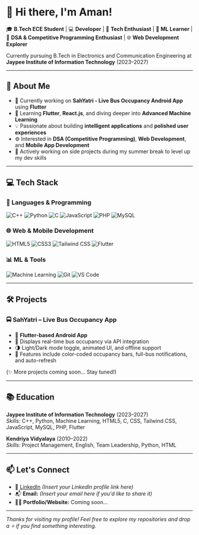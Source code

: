 # 👋 Hi there, I'm Aman!

🎓 **B.Tech ECE Student** | 💻 **Developer** | 🚀 **Tech Enthusiast** | 🧠 **ML Learner** | 🧩 **DSA & Competitive Programming Enthusiast** | 🌐 **Web Development Explorer**

Currently pursuing B.Tech in Electronics and Communication Engineering at **Jaypee Institute of Information Technology** (2023–2027)

---

## 🧠 About Me

- 🔭 Currently working on **SahYatri - Live Bus Occupancy Android App** using **Flutter**
- 🌱 Learning **Flutter**, **React.js**, and diving deeper into **Advanced Machine Learning**
- 💡 Passionate about building **intelligent applications** and **polished user experiences**
- ⚙️ Interested in **DSA (Competitive Programming)**, **Web Development**, and **Mobile App Development**
- 🎯 Actively working on side projects during my summer break to level up my dev skills

---

## 💻 Tech Stack

### 🚀 Languages & Programming
![C++](https://img.shields.io/badge/C++-00599C?style=flat&logo=c%2B%2B&logoColor=white)
![Python](https://img.shields.io/badge/Python-3776AB?style=flat&logo=python&logoColor=white)
![C](https://img.shields.io/badge/C-00599C?style=flat&logo=c&logoColor=white)
![JavaScript](https://img.shields.io/badge/JavaScript-F7DF1E?style=flat&logo=javascript&logoColor=black)
![PHP](https://img.shields.io/badge/PHP-777BB4?style=flat&logo=php&logoColor=white)
![MySQL](https://img.shields.io/badge/MySQL-4479A1?style=flat&logo=mysql&logoColor=white)

### 🌐 Web & Mobile Development
![HTML5](https://img.shields.io/badge/HTML5-E34F26?style=flat&logo=html5&logoColor=white)
![CSS3](https://img.shields.io/badge/CSS3-1572B6?style=flat&logo=css3&logoColor=white)
![Tailwind CSS](https://img.shields.io/badge/Tailwind_CSS-38B2AC?style=flat&logo=tailwind-css&logoColor=white)
![Flutter](https://img.shields.io/badge/Flutter-02569B?style=flat&logo=flutter&logoColor=white)

### 📊 ML & Tools
![Machine Learning](https://img.shields.io/badge/-Machine%20Learning-brightgreen)
![Git](https://img.shields.io/badge/Git-F05032?style=flat&logo=git&logoColor=white)
![VS Code](https://img.shields.io/badge/VS%20Code-007ACC?style=flat&logo=visual-studio-code&logoColor=white)

---

## 🛠️ Projects

### 🚍 SahYatri – Live Bus Occupancy App
- 📱 **Flutter-based Android App**
- 🔄 Displays real-time bus occupancy via API integration
- 🌗 Light/Dark mode toggle, animated UI, and offline support
- 🧠 Features include color-coded occupancy bars, full-bus notifications, and auto-refresh

(✨ More projects coming soon... Stay tuned!)

---

## 📚 Education

**Jaypee Institute of Information Technology** (2023–2027)  
_Skills:_ C++, Python, Machine Learning, HTML5, C, CSS, Tailwind CSS, JavaScript, MySQL, PHP, Flutter

**Kendriya Vidyalaya** (2010–2022)  
_Skills:_ Project Management, English, Team Leadership, Python, HTML

---

## 📫 Let's Connect

- 🔗 [LinkedIn](https://www.linkedin.com/) *(Insert your LinkedIn profile link here)*
- 📬 **Email:** *(Insert your email here if you'd like to share it)*
- 🧑‍💻 **Portfolio/Website:** Coming soon...

---

_Thanks for visiting my profile! Feel free to explore my repositories and drop a ⭐ if you find something interesting._
